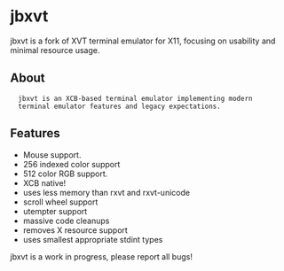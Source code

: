 # jbxvt
jbxvt is a fork of XVT terminal emulator for X11,
      focusing on usability and minimal resource usage.  

## About
      jbxvt is an XCB-based terminal emulator implementing modern
      terminal emulator features and legacy expectations.

## Features
* Mouse support.
* 256 indexed color support
* 512 color RGB support.  
* XCB native!
* uses less memory than rxvt and rxvt-unicode
* scroll wheel support
* utempter support
* massive code cleanups
* removes X resource support
* uses smallest appropriate stdint types

jbxvt is a work in progress, please report all bugs!

